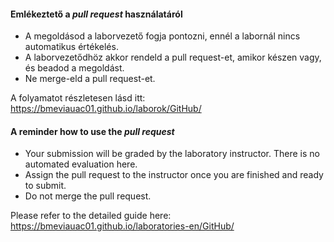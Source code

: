 #### Emlékeztető a _pull request_ használatáról

- A megoldásod a laborvezető fogja pontozni, ennél a labornál nincs automatikus értékelés.
- A laborvezetődhöz akkor rendeld a pull request-et, amikor készen vagy, és beadod a megoldást.
- Ne merge-eld a pull request-et.

A folyamatot részletesen lásd itt: <https://bmeviauac01.github.io/laborok/GitHub/>

#### A reminder how to use the _pull request_

- Your submission will be graded by the laboratory instructor. There is no automated evaluation here.
- Assign the pull request to the instructor once you are finished and ready to submit.
- Do not merge the pull request.

Please refer to the detailed guide here: <https://bmeviauac01.github.io/laboratories-en/GitHub/>